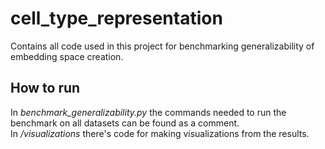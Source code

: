 # cell_type_representation
Contains all code used in this project for benchmarking generalizability of embedding space creation.

## How to run
In *benchmark_generalizability.py* the commands needed to run the benchmark on all datasets can be found as a comment. <br>
In */visualizations* there's code for making visualizations from the results.